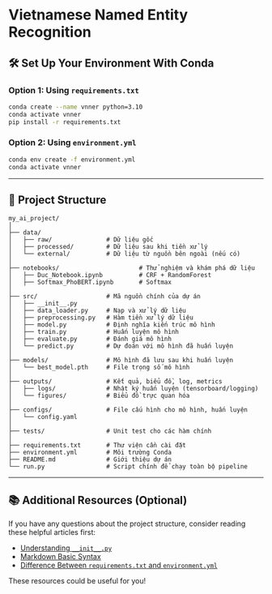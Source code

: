 # Vietnamese Named Entity Recognition

## 🛠️ Set Up Your Environment With Conda

### Option 1: Using `requirements.txt`

```bash
conda create --name vnner python=3.10
conda activate vnner
pip install -r requirements.txt
```

### Option 2: Using `environment.yml`

```bash
conda env create -f environment.yml
conda activate vnner
```

---

## 📂 Project Structure

```
my_ai_project/
│
├── data/                  
│   ├── raw/               # Dữ liệu gốc
│   ├── processed/         # Dữ liệu sau khi tiền xử lý
│   └── external/          # Dữ liệu từ nguồn bên ngoài (nếu có)
│
├── notebooks/                      # Thử nghiệm và khám phá dữ liệu
│   ├── Duc_Notebook.ipynb          # CRF + RandomForest
│   ├── Softmax_PhoBERT.ipynb       # Softmax
│
├── src/                   # Mã nguồn chính của dự án
│   ├── __init__.py
│   ├── data_loader.py     # Nạp và xử lý dữ liệu
│   ├── preprocessing.py   # Hàm tiền xử lý dữ liệu
│   ├── model.py           # Định nghĩa kiến trúc mô hình
│   ├── train.py           # Huấn luyện mô hình
│   ├── evaluate.py        # Đánh giá mô hình
│   └── predict.py         # Dự đoán với mô hình đã huấn luyện
│
├── models/                # Mô hình đã lưu sau khi huấn luyện
│   └── best_model.pth     # File trọng số mô hình
│
├── outputs/               # Kết quả, biểu đồ, log, metrics
│   ├── logs/              # Nhật ký huấn luyện (tensorboard/logging)
│   └── figures/           # Biểu đồ trực quan hóa
│
├── configs/               # File cấu hình cho mô hình, huấn luyện
│   └── config.yaml
│
├── tests/                 # Unit test cho các hàm chính
│
├── requirements.txt       # Thư viện cần cài đặt
├── environment.yml        # Môi trường Conda
├── README.md              # Giới thiệu dự án
└── run.py                 # Script chính để chạy toàn bộ pipeline
```

---

## 📚 Additional Resources (Optional)

If you have any questions about the project structure, consider reading these helpful articles first:

* [Understanding `__init__.py`](https://zetcode.com/python/init-file/)
* [Markdown Basic Syntax](https://www.markdownguide.org/basic-syntax/#escaping-characters)
* [Difference Between `requirements.txt` and `environment.yml`](https://www.reddit.com/r/learnpython/comments/xvlpdz/why_do_people_provide_a_requirementstxt_or/)

These resources could be useful for you!
